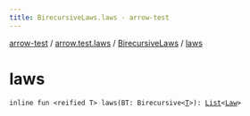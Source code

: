 ```yaml
---
title: BirecursiveLaws.laws - arrow-test
---
```


[arrow-test](../../index.html) / [arrow.test.laws](../index.html) / [BirecursiveLaws](index.html) / [laws](./laws.html)

# laws

`inline fun <reified T> laws(BT: Birecursive<`[`T`](laws.html#T)`>): `[`List`](https://kotlinlang.org/api/latest/jvm/stdlib/kotlin.collections/-list/index.html)`<`[`Law`](../-law/index.html)`>`